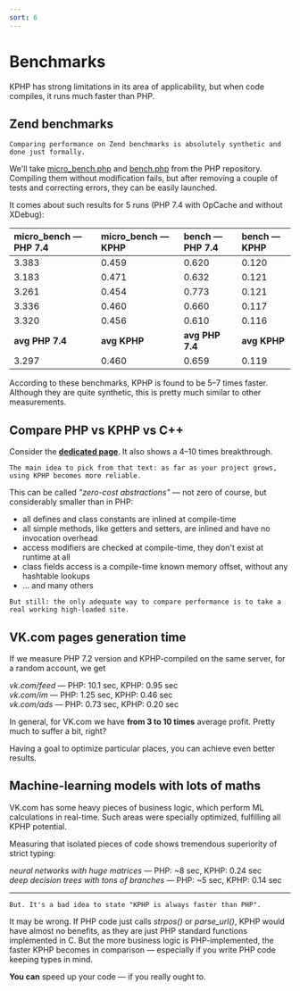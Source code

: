```yaml
---
sort: 6
---
```


# Benchmarks

KPHP has strong limitations in its area of applicability, but when code compiles, it runs much faster than PHP.


## Zend benchmarks

```danger
Comparing performance on Zend benchmarks is absolutely synthetic and done just formally.  
```

We'll take [micro_bench.php](https://github.com/php/php-src/blob/master/Zend/micro_bench.php) and [bench.php](https://github.com/php/php-src/blob/master/Zend/bench.php) from the PHP repository.   
Compiling them without modification fails, but after removing a couple of tests and correcting errors, they can be easily launched. 

It comes about such results for 5 runs (PHP 7.4 with OpCache and without XDebug):

|  micro_bench — PHP 7.4 | micro_bench — KPHP | bench — PHP 7.4 | bench — KPHP |
|:-----------------------|:-------------------|:----------------|:-------------|
| 3.383 | 0.459 | 0.620 | 0.120 |
| 3.183 | 0.471 | 0.632 | 0.121 |
| 3.261 | 0.454 | 0.773 | 0.121 |
| 3.336 | 0.460 | 0.660 | 0.117 |
| 3.320 | 0.456 | 0.610 | 0.116 |
| **avg PHP 7.4** | **avg KPHP** | **avg PHP 7.4** | **avg KPHP** |
| 3.297 | 0.460 | 0.659 | 0.119 |

According to these benchmarks, KPHP is found to be 5–7 times faster.  
Although they are quite synthetic, this is pretty much similar to other measurements.


## Compare PHP vs KPHP vs C++

Consider the [**dedicated page**](../../various-topics/walk-through-php-kphp-cpp.md). It also shows a 4–10 times breakthrough.  

```note
The main idea to pick from that text: as far as your project grows, using KPHP becomes more reliable.  
```

This can be called *"zero-cost abstractions"* — not zero of course, but considerably smaller than in PHP:
* all defines and class constants are inlined at compile-time
* all simple methods, like getters and setters, are inlined and have no invocation overhead
* access modifiers are checked at compile-time, they don't exist at runtime at all
* class fields access is a compile-time known memory offset, without any hashtable lookups
* … and many others

```tip
But still: the only adequate way to compare performance is to take a real working high-loaded site.
```


## VK.com pages generation time

If we measure PHP 7.2 version and KPHP-compiled on the same server, for a random account, we get

<p class="pay-attention">
  <i>vk.com/feed</i> — PHP: 10.1 sec, KPHP: 0.95 sec<br>
  <i>vk.com/im</i> — PHP: 1.25 sec, KPHP: 0.46 sec<br>
  <i>vk.com/ads</i> — PHP: 0.73 sec, KPHP: 0.20 sec
</p>

In general, for VK.com we have **from 3 to 10 times** average profit. Pretty much to suffer a bit, right?

Having a goal to optimize particular places, you can achieve even better results.


## Machine-learning models with lots of maths

VK.com has some heavy pieces of business logic, which perform ML calculations in real-time. Such areas were specially optimized, fulfilling all KPHP potential.

Measuring that isolated pieces of code shows tremendous superiority of strict typing:
<p class="pay-attention">
  <i>neural networks with huge matrices</i> — PHP: ~8 sec, KPHP: 0.24 sec<br>
  <i>deep decision trees with tons of branches</i> — PHP: ~5 sec, KPHP: 0.14 sec
</p>

<hr> 

```danger
But. It's a bad idea to state "KPHP is always faster than PHP". 
```

It may be wrong. If PHP code just calls *strpos()* or *parse_url()*, KPHP would have almost no benefits, as they are just PHP standard functions implemented in C. But the more business logic is PHP-implemented, the faster KPHP becomes in comparison — especially if you write PHP code keeping types in mind.  

**You can** speed up your code — if you really ought to. 
